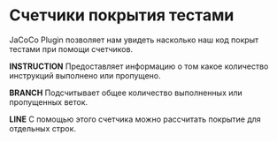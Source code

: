 # Счетчики покрытия тестами

JaCoCo Plugin позволяет нам увидеть насколько наш код покрыт тестами
при помощи счетчиков.

**INSTRUCTION**
Предоставляет информацию о том какое количество инструкций выполнено или пропущено.

**BRANCH**
Подсчитывает общее количество выполненных или пропущенных веток.

**LINE**
C помощью этого счетчика можно рассчитать покрытие для отдельных строк.

